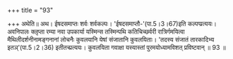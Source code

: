 +++
title = "93"

+++
अथेति॥ अथ। ईषदसमाप्तः शर्वः शर्वकल्पः। 'ईषदसमाप्तौ-'(पा.5।3।67)इति कल्पप्प्रत्ययः। अवनिपालः क्लृप्ता रम्या नवा उपकार्या यस्मिन्स तस्मिन्पथि कतिचिच्छर्वरी रात्रिर्गमयित्वा मैथिलीदर्शनीनामङ्गनानां लोचनैः कुवलयानि येषां संजातानि कुवलयिताः। 'तदस्य संजातं तारकादिभ्य इतञ्'(पा.5।2।36) इतीतच्प्रत्ययः। कुवलयिता गवाक्षा यस्यास्तां पुरमयोध्यामविशत् प्रविष्टवान् ॥ 93 ॥